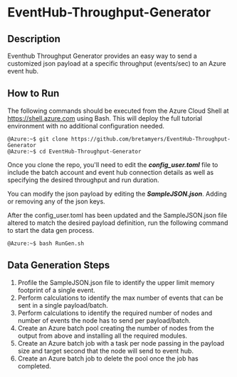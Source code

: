 # EventHub-Throughput-Generator

## Description

Eventhub Throughput Generator provides an easy way to send a customized json payload at a specific throughput (events/sec) to an Azure event hub. 

## How to Run

The following commands should be executed from the Azure Cloud Shell at https://shell.azure.com using Bash. This will deploy the full tutorial environment with no additional configuration needed.

```
@Azure:~$ git clone https://github.com/bretamyers/EventHub-Throughput-Generator
@Azure:~$ cd EventHub-Throughput-Generator
```

Once you clone the repo, you'll need to edit the <i><b>config_user.toml</b></i> file to include the batch account and event hub connection details as well as specifying the desired throughput and run duration.

You can modify the json payload by editing the <i><b>SampleJSON.json</b></i>. Adding or removing any of the json keys. 

After the config_user.toml has been updated and the SampleJSON.json file altered to match the desired payload definition, run the following command to start the data gen process.

```
@Azure:~$ bash RunGen.sh 
```

## Data Generation Steps
1. Profile the SampleJSON.json file to identify the upper limit memory footprint of a single event.
2. Perform calculations to identify the max number of events that can be sent in a single payload/batch.
3. Perform calculations to identify the required number of nodes and number of events the node has to send per payload/batch.  
4. Create an Azure batch pool creating the number of nodes from the output from above and installing all the required modules.
5. Create an Azure batch job with a task per node passing in the payload size and target second that the node will send to event hub.
6. Create an Azure batch job to delete the pool once the job has completed.

